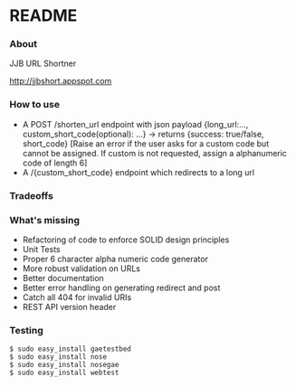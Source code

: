 # README #

### About ###

JJB URL Shortner

http://jjbshort.appspot.com

### How to use ###

* A POST /shorten_url endpoint with json payload {long_url:..., custom_short_code(optional): ...} -> returns {success: true/false, short_code} [Raise an error if the user asks for a custom code but cannot be assigned. If custom is not requested, assign a alphanumeric code of length 6]
* A /{custom_short_code} endpoint which redirects to a long url

### Tradeoffs ###


### What's missing ###

* Refactoring of code to enforce SOLID design principles
* Unit Tests
* Proper 6 character alpha numeric code generator
* More robust validation on URLs
* Better documentation
* Better error handling on generating redirect and post
* Catch all 404 for invalid URIs
* REST API version header

### Testing ###
```
$ sudo easy_install gaetestbed
$ sudo easy_install nose
$ sudo easy_install nosegae
$ sudo easy_install webtest
```